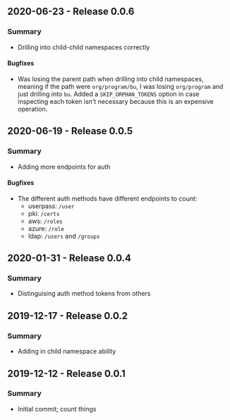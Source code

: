 ## 2020-06-23 - Release 0.0.6

### Summary

- Drilling into child-child namespaces correctly

#### Bugfixes

* Was losing the parent path when drilling into child namespaces, meaning if the
 path were `org/program/bu`, I was losing `org/program` and just drilling into `bu`.
Added a `SKIP_ORPHAN_TOKENS` option in case inspecting each token isn't necessary
 because this is an expensive operation.

## 2020-06-19 - Release 0.0.5

### Summary

- Adding more endpoints for auth

#### Bugfixes

- The different auth methods have different endpoints to count:
  - userpass: `/user`
  - pki: `/certs`
  - aws: `/roles`
  - azure: `/role`
  - ldap: `/users` and `/groups`

## 2020-01-31 - Release 0.0.4

### Summary

- Distinguising auth method tokens from others

## 2019-12-17 - Release 0.0.2

### Summary

- Adding in child namespace ability

## 2019-12-12 - Release 0.0.1

### Summary

- Initial commit; count things
